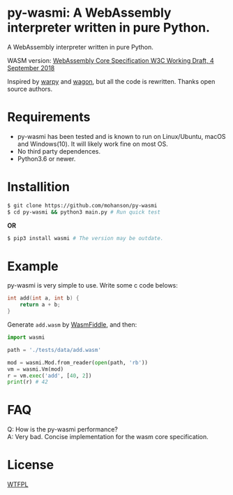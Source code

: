 # py-wasmi: A WebAssembly interpreter written in pure Python.

A WebAssembly interpreter written in pure Python.

WASM version: [WebAssembly Core Specification W3C Working Draft, 4 September 2018](https://www.w3.org/TR/2018/WD-wasm-core-1-20180904/)

Inspired by [warpy](https://github.com/kanaka/warpy) and [wagon](https://github.com/go-interpreter/wagon), but all the code is rewritten. Thanks open source authors.

# Requirements
- py-wasmi has been tested and is known to run on Linux/Ubuntu, macOS and Windows(10). It will likely work fine on most OS.
- No third party dependences.
- Python3.6 or newer.

# Installition

```sh
$ git clone https://github.com/mohanson/py-wasmi
$ cd py-wasmi && python3 main.py # Run quick test
```

**OR**

```sh
$ pip3 install wasmi # The version may be outdate.
```

# Example

py-wasmi is very simple to use. Write some c code belows:

```c
int add(int a, int b) {
    return a + b;
}
```

Generate `add.wasm` by [WasmFiddle](https://wasdk.github.io/WasmFiddle/), and then:

```py
import wasmi

path = './tests/data/add.wasm'

mod = wasmi.Mod.from_reader(open(path, 'rb'))
vm = wasmi.Vm(mod)
r = vm.exec('add', [40, 2])
print(r) # 42
```

# FAQ

Q: How is the py-wasmi performance? <br>
A: Very bad. Concise implementation for the wasm core specification.

# License

[WTFPL](https://choosealicense.com/licenses/wtfpl/)

